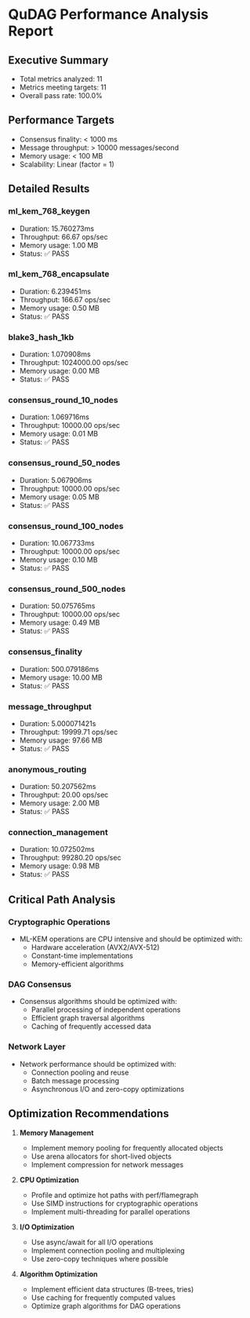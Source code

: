 # QuDAG Performance Analysis Report

## Executive Summary

- Total metrics analyzed: 11
- Metrics meeting targets: 11
- Overall pass rate: 100.0%

## Performance Targets

- Consensus finality: < 1000 ms
- Message throughput: > 10000 messages/second
- Memory usage: < 100 MB
- Scalability: Linear (factor = 1)

## Detailed Results

### ml_kem_768_keygen

- Duration: 15.760273ms
- Throughput: 66.67 ops/sec
- Memory usage: 1.00 MB
- Status: ✅ PASS

### ml_kem_768_encapsulate

- Duration: 6.239451ms
- Throughput: 166.67 ops/sec
- Memory usage: 0.50 MB
- Status: ✅ PASS

### blake3_hash_1kb

- Duration: 1.070908ms
- Throughput: 1024000.00 ops/sec
- Memory usage: 0.00 MB
- Status: ✅ PASS

### consensus_round_10_nodes

- Duration: 1.069716ms
- Throughput: 10000.00 ops/sec
- Memory usage: 0.01 MB
- Status: ✅ PASS

### consensus_round_50_nodes

- Duration: 5.067906ms
- Throughput: 10000.00 ops/sec
- Memory usage: 0.05 MB
- Status: ✅ PASS

### consensus_round_100_nodes

- Duration: 10.067733ms
- Throughput: 10000.00 ops/sec
- Memory usage: 0.10 MB
- Status: ✅ PASS

### consensus_round_500_nodes

- Duration: 50.075765ms
- Throughput: 10000.00 ops/sec
- Memory usage: 0.49 MB
- Status: ✅ PASS

### consensus_finality

- Duration: 500.079186ms
- Memory usage: 10.00 MB
- Status: ✅ PASS

### message_throughput

- Duration: 5.000071421s
- Throughput: 19999.71 ops/sec
- Memory usage: 97.66 MB
- Status: ✅ PASS

### anonymous_routing

- Duration: 50.207562ms
- Throughput: 20.00 ops/sec
- Memory usage: 2.00 MB
- Status: ✅ PASS

### connection_management

- Duration: 10.072502ms
- Throughput: 99280.20 ops/sec
- Memory usage: 0.98 MB
- Status: ✅ PASS

## Critical Path Analysis

### Cryptographic Operations
- ML-KEM operations are CPU intensive and should be optimized with:
  - Hardware acceleration (AVX2/AVX-512)
  - Constant-time implementations
  - Memory-efficient algorithms

### DAG Consensus
- Consensus algorithms should be optimized with:
  - Parallel processing of independent operations
  - Efficient graph traversal algorithms
  - Caching of frequently accessed data

### Network Layer
- Network performance should be optimized with:
  - Connection pooling and reuse
  - Batch message processing
  - Asynchronous I/O and zero-copy optimizations

## Optimization Recommendations

1. **Memory Management**
   - Implement memory pooling for frequently allocated objects
   - Use arena allocators for short-lived objects
   - Implement compression for network messages

2. **CPU Optimization**
   - Profile and optimize hot paths with perf/flamegraph
   - Use SIMD instructions for cryptographic operations
   - Implement multi-threading for parallel operations

3. **I/O Optimization**
   - Use async/await for all I/O operations
   - Implement connection pooling and multiplexing
   - Use zero-copy techniques where possible

4. **Algorithm Optimization**
   - Implement efficient data structures (B-trees, tries)
   - Use caching for frequently computed values
   - Optimize graph algorithms for DAG operations

